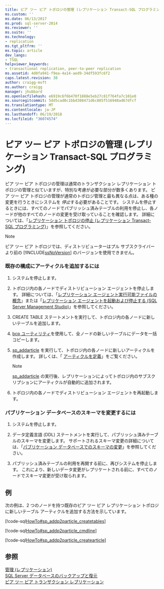 ```yaml
---
title: ピア ツー ピア トポロジの管理 (レプリケーション Transact-SQL プログラミング) | Microsoft Docs
ms.custom: ''
ms.date: 06/13/2017
ms.prod: sql-server-2014
ms.reviewer: ''
ms.suite: ''
ms.technology:
- replication
ms.tgt_pltfrm: ''
ms.topic: article
dev_langs:
- TSQL
helpviewer_keywords:
- transactional replication, peer-to-peer replication
ms.assetid: 4d0fa941-f9ea-4a14-aed9-34df593fc6f2
caps.latest.revision: 38
author: craigg-msft
ms.author: craigg
manager: jhubbard
ms.openlocfilehash: e6919c6f6b470f1888e5eb27c81f764fa7c101e0
ms.sourcegitcommit: 5dd5cad0c1bbd308471d6c885f516948ad67dfcf
ms.translationtype: MT
ms.contentlocale: ja-JP
ms.lasthandoff: 06/19/2018
ms.locfileid: "36074574"
---
```

# <a name="administer-a-peer-to-peer-topology-replication-transact-sql-programming"></a>ピア ツー ピア トポロジの管理 (レプリケーション Transact-SQL プログラミング)
  ピア ツー ピア トポロジの管理は通常のトランザクション レプリケーション トポロジの管理と似ていますが、特別な考慮が必要な部分が数多くあります。 ピア ツー ピア トポロジの管理が通常のトポロジ管理と最も異なる点は、ある種の変更を行うときにシステムを *停止*する必要があることです。 システムを停止するときには、すべてのノードでパブリッシュ済みテーブルの利用を停止し、各ノードが他のすべてのノードの変更を受け取っていることを確認します。 詳細については、「[レプリケーション トポロジの停止 &#40;レプリケーション Transact-SQL プログラミング&#41;](quiesce-a-replication-topology-replication-transact-sql-programming.md)」を参照してください。  
  
> [!NOTE]  
>  ピア ツー ピア トポロジでは、ディストリビューターはプル サブスクライバーより前の [!INCLUDE[ssNoVersion](../../../includes/ssnoversion-md.md)] のバージョンを使用できません。  
  
### <a name="to-add-an-article-to-an-existing-configuration"></a>既存の構成にアーティクルを追加するには  
  
1.  システムを停止します。  
  
2.  トポロジ内の各ノードでディストリビューション エージェントを停止します。 詳細については、「[レプリケーション エージェント実行可能ファイルの概念](../concepts/replication-agent-executables-concepts.md)」または「[レプリケーション エージェントを起動および停止する &#40;SQL Server Management Studio&#41;](../agents/start-and-stop-a-replication-agent-sql-server-management-studio.md)」を参照してください。  
  
3.  CREATE TABLE ステートメントを実行して、トポロジ内の各ノードに新しいテーブルを追加します。  
  
4.  [bcp ユーティリティ](../../../tools/bcp-utility.md)を使用して、全ノードの新しいテーブルにデータを一括コピーします。  
  
5.  [sp_addarticle](/sql/relational-databases/system-stored-procedures/sp-addarticle-transact-sql) を実行して、トポロジ内の各ノードに新しいアーティクルを作成します。 詳しくは、「 [アーティクルを定義](../publish/define-an-article.md)」をご覧ください。  
  
    > [!NOTE]  
    >  [sp_addarticle](/sql/relational-databases/system-stored-procedures/sp-addarticle-transact-sql) の実行後、レプリケーションによってトポロジ内のサブスクリプションにアーティクルが自動的に追加されます。  
  
6.  トポロジ内の各ノードでディストリビューション エージェントを再起動します。  
  
### <a name="to-make-schema-changes-to-a-publication-database"></a>パブリケーション データベースのスキーマを変更するには  
  
1.  システムを停止します。  
  
2.  データ定義言語 (DDL) ステートメントを実行して、パブリッシュ済みテーブルのスキーマを変更します。 サポートされるスキーマ変更の詳細については、「[パブリケーション データベースでのスキーマの変更](../publish/make-schema-changes-on-publication-databases.md)」を参照してください。  
  
3.  パブリッシュ済みテーブルの利用を再開する前に、再びシステムを停止します。 これにより、新しいデータ変更がレプリケートされる前に、すべてのノードでスキーマ変更が受け取られます。  
  
## <a name="example"></a>例  
 次の例は、2 つのノードを持つ既存のピア ツー ピア レプリケーション トポロジに新しいテーブル アーティクルを追加する方法を示しています。  
  
 [!code-sql[HowTo#sp_addp2particle_createtables](../../../snippets/tsql/SQL15/replication/howto/tsql/addp2particle.sql#sp_addp2particle_createtables)]  
  
 [!code-sql[HowTo#sp_addp2particle_cmdline](../../../snippets/tsql/SQL15/replication/howto/tsql/addp2particle.sql#sp_addp2particle_cmdline)]  
  
 [!code-sql[HowTo#sp_addp2particle_createarticle](../../../snippets/tsql/SQL15/replication/howto/tsql/addp2particle.sql#sp_addp2particle_createarticle)]  
  
## <a name="see-also"></a>参照  
 [管理 (レプリケーション)](administration-replication.md)   
 [SQL Server データベースのバックアップと復元](../../backup-restore/back-up-and-restore-of-sql-server-databases.md)   
 [ピア ツー ピア トランザクション レプリケーション](../transactional/peer-to-peer-transactional-replication.md)  
  
  
